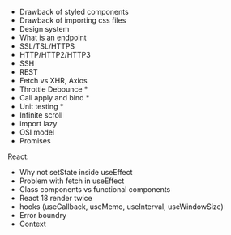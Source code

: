 - Drawback of styled components
- Drawback of importing css files
- Design system
- What is an endpoint
- SSL/TSL/HTTPS
- HTTP/HTTP2/HTTP3
- SSH
- REST
- Fetch vs XHR, Axios
- Throttle Debounce *
- Call apply and bind *
- Unit testing *
- Infinite scroll
- import lazy
- OSI model
- Promises

React:
- Why not setState inside useEffect
- Problem with fetch in useEffect
- Class components vs functional components
- React 18 render twice
- hooks (useCallback, useMemo, useInterval, useWindowSize)
- Error boundry
- Context

